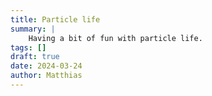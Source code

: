 ```yaml
---
title: Particle life
summary: |
    Having a bit of fun with particle life.
tags: []
draft: true
date: 2024-03-24
author: Matthias
---
```



